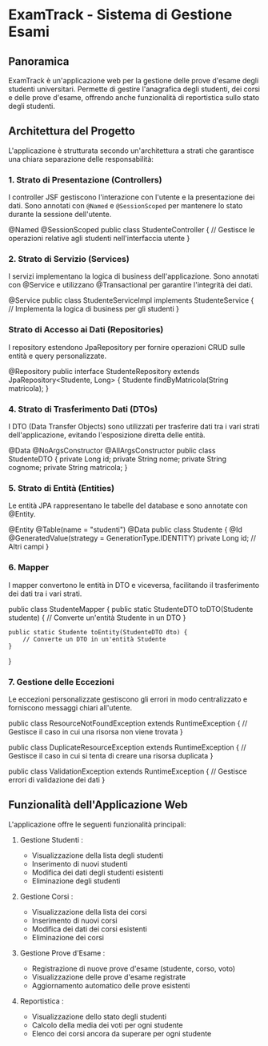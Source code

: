 # ExamTrack - Sistema di Gestione Esami

## Panoramica

ExamTrack è un'applicazione web per la gestione delle prove d'esame degli studenti universitari. Permette di gestire l'anagrafica degli studenti, dei corsi e delle prove d'esame, offrendo anche funzionalità di reportistica sullo stato degli studenti.

## Architettura del Progetto

L'applicazione è strutturata secondo un'architettura a strati che garantisce una chiara separazione delle responsabilità:

### 1. Strato di Presentazione (Controllers)

I controller JSF gestiscono l'interazione con l'utente e la presentazione dei dati. Sono annotati con `@Named` e `@SessionScoped` per mantenere lo stato durante la sessione dell'utente.

@Named
@SessionScoped
public class StudenteController {
    // Gestisce le operazioni relative agli studenti nell'interfaccia utente
}

### 2. Strato di Servizio (Services)
I servizi implementano la logica di business dell'applicazione. Sono annotati con @Service e utilizzano @Transactional per garantire l'integrità dei dati.

@Service
public class StudenteServiceImpl implements StudenteService {
    // Implementa la logica di business per gli studenti
}

### Strato di Accesso ai Dati (Repositories)
I repository estendono JpaRepository per fornire operazioni CRUD sulle entità e query personalizzate.

@Repository
public interface StudenteRepository extends JpaRepository<Studente, Long> {
    Studente findByMatricola(String matricola);
}

### 4. Strato di Trasferimento Dati (DTOs)
I DTO (Data Transfer Objects) sono utilizzati per trasferire dati tra i vari strati dell'applicazione, evitando l'esposizione diretta delle entità.

@Data
@NoArgsConstructor
@AllArgsConstructor
public class StudenteDTO {
    private Long id;
    private String nome;
    private String cognome;
    private String matricola;
}

### 5. Strato di Entità (Entities)
Le entità JPA rappresentano le tabelle del database e sono annotate con @Entity.

@Entity
@Table(name = "studenti")
@Data
public class Studente {
    @Id
    @GeneratedValue(strategy = GenerationType.IDENTITY)
    private Long id;
    // Altri campi
}

### 6. Mapper
I mapper convertono le entità in DTO e viceversa, facilitando il trasferimento dei dati tra i vari strati.

public class StudenteMapper {
    public static StudenteDTO toDTO(Studente studente) {
        // Converte un'entità Studente in un DTO
    }
    
    public static Studente toEntity(StudenteDTO dto) {
        // Converte un DTO in un'entità Studente
    }
}

### 7. Gestione delle Eccezioni
Le eccezioni personalizzate gestiscono gli errori in modo centralizzato e forniscono messaggi chiari all'utente.

public class ResourceNotFoundException extends RuntimeException {
    // Gestisce il caso in cui una risorsa non viene trovata
}

public class DuplicateResourceException extends RuntimeException {
    // Gestisce il caso in cui si tenta di creare una risorsa duplicata
}

public class ValidationException extends RuntimeException {
    // Gestisce errori di validazione dei dati
}

## Funzionalità dell'Applicazione Web
L'applicazione offre le seguenti funzionalità principali:

1. Gestione Studenti :
   
   - Visualizzazione della lista degli studenti
   - Inserimento di nuovi studenti
   - Modifica dei dati degli studenti esistenti
   - Eliminazione degli studenti
2. Gestione Corsi :
   
   - Visualizzazione della lista dei corsi
   - Inserimento di nuovi corsi
   - Modifica dei dati dei corsi esistenti
   - Eliminazione dei corsi
3. Gestione Prove d'Esame :
   
   - Registrazione di nuove prove d'esame (studente, corso, voto)
   - Visualizzazione delle prove d'esame registrate
   - Aggiornamento automatico delle prove esistenti
4. Reportistica :
   
   - Visualizzazione dello stato degli studenti
   - Calcolo della media dei voti per ogni studente
   - Elenco dei corsi ancora da superare per ogni studente